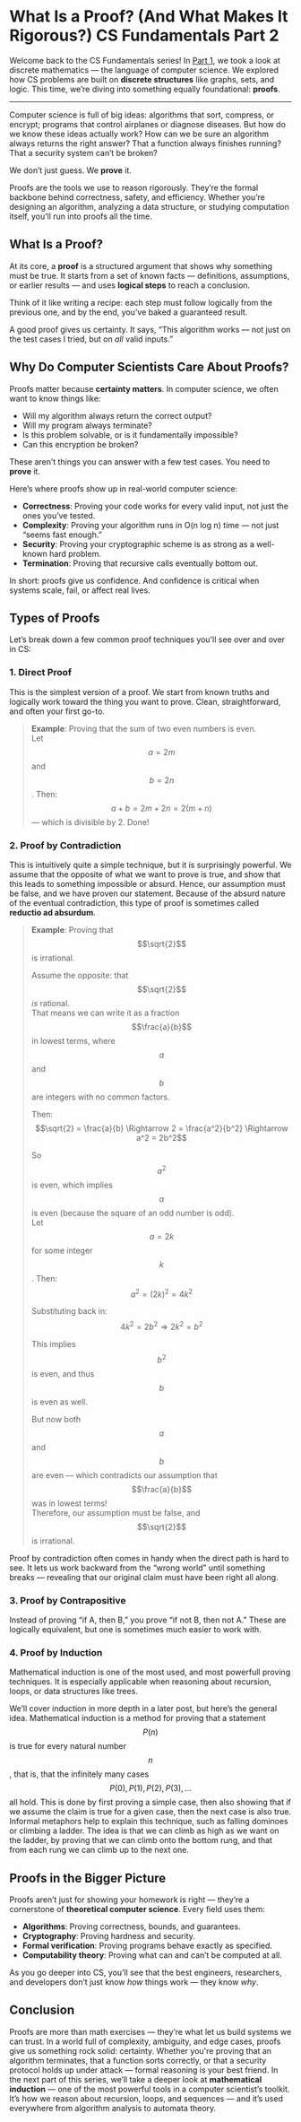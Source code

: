 # What Is a Proof? (And What Makes It Rigorous?) CS Fundamentals Part 2

Welcome back to the CS Fundamentals series! In [Part 1](2025-04-07-what-is-discrete-math.md), we took a look at discrete mathematics — the language of computer science. We explored how CS problems are built on **discrete structures** like graphs, sets, and logic. This time, we’re diving into something equally foundational: **proofs**.

---

Computer science is full of big ideas: algorithms that sort, compress, or encrypt; programs that control airplanes or diagnose diseases. But how do we know these ideas actually work? How can we be sure an algorithm always returns the right answer? That a function always finishes running? That a security system can’t be broken?

We don’t just guess. We **prove** it.

Proofs are the tools we use to reason rigorously. They’re the formal backbone behind correctness, safety, and efficiency. Whether you’re designing an algorithm, analyzing a data structure, or studying computation itself, you’ll run into proofs all the time.

## What Is a Proof?

At its core, a **proof** is a structured argument that shows why something must be true. It starts from a set of known facts — definitions, assumptions, or earlier results — and uses **logical steps** to reach a conclusion.

Think of it like writing a recipe: each step must follow logically from the previous one, and by the end, you’ve baked a guaranteed result.

A good proof gives us certainty. It says, “This algorithm works — not just on the test cases I tried, but on *all* valid inputs.”

## Why Do Computer Scientists Care About Proofs?

Proofs matter because **certainty matters**. In computer science, we often want to know things like:

- Will my algorithm always return the correct output?
- Will my program always terminate?
- Is this problem solvable, or is it fundamentally impossible?
- Can this encryption be broken?

These aren’t things you can answer with a few test cases. You need to **prove** it.

Here’s where proofs show up in real-world computer science:

- **Correctness**: Proving your code works for every valid input, not just the ones you’ve tested.
- **Complexity**: Proving your algorithm runs in O(n log n) time — not just “seems fast enough.”
- **Security**: Proving your cryptographic scheme is as strong as a well-known hard problem.
- **Termination**: Proving that recursive calls eventually bottom out.

In short: proofs give us confidence. And confidence is critical when systems scale, fail, or affect real lives.

## Types of Proofs

Let’s break down a few common proof techniques you'll see over and over in CS:

### 1. **Direct Proof**
This is the simplest version of a proof. We start from known truths and logically work toward the thing you want to prove. Clean, straightforward, and often your first go-to.

> **Example**: Proving that the sum of two even numbers is even.  
> Let $$a = 2m$$ and $$b = 2n$$. Then:  
> $$a + b = 2m + 2n = 2(m + n)$$ — which is divisible by 2. Done!

### 2. **Proof by Contradiction**
This is intuitively quite a simple technique, but it is surprisingly powerful. We assume that the opposite of what we want to prove is true, and show that this leads to something impossible or absurd. Hence, our assumption must be false, and we have proven our statement. Because of the absurd nature of the eventual contradiction, this type of proof is sometimes called **reductio ad absurdum**.

> **Example**: Proving that $$\sqrt{2}$$ is irrational.  
> 
> Assume the opposite: that $$\sqrt{2}$$ *is* rational.  
> That means we can write it as a fraction $$\frac{a}{b}$$ in lowest terms, where $$a$$ and $$b$$ are integers with no common factors.  
> 
> Then:
> $$\sqrt{2} = \frac{a}{b} \Rightarrow 2 = \frac{a^2}{b^2} \Rightarrow a^2 = 2b^2$$
>
> So $$a^2$$ is even, which implies $$a$$ is even (because the square of an odd number is odd).  
> Let $$a = 2k$$ for some integer $$k$$. Then:
> $$a^2 = (2k)^2 = 4k^2$$
>
> Substituting back in:
> $$4k^2 = 2b^2 \Rightarrow 2k^2 = b^2$$
>
> This implies $$b^2$$ is even, and thus $$b$$ is even as well.  
> 
> But now both $$a$$ and $$b$$ are even — which contradicts our assumption that $$\frac{a}{b}$$ was in lowest terms!  
> Therefore, our assumption must be false, and $$\sqrt{2}$$ is irrational.

Proof by contradiction often comes in handy when the direct path is hard to see. It lets us work backward from the “wrong world” until something breaks — revealing that our original claim must have been right all along.

### 3. **Proof by Contrapositive**
Instead of proving “if A, then B,” you prove “if not B, then not A.” These are logically equivalent, but one is sometimes much easier to work with.

### 4. **Proof by Induction**
Mathematical induction is one of the most used, and most powerfull proving techniques. It is especially applicable when reasoning about recursion, loops, or data structures like trees.

We’ll cover induction in more depth in a later post, but here’s the general idea. Mathematical induction is a method for proving that a statement $$P(n)$$ is true for every natural number $$n$$, that is, that the infinitely many cases $$P(0),P(1),P(2),P(3),...$$ all hold. This is done by first proving a simple case, then also showing that if we assume the claim is true for a given case, then the next case is also true. Informal metaphors help to explain this technique, such as falling dominoes or climbing a ladder. The idea is that we can climb as high as we want on the ladder, by proving that we can climb onto the bottom rung, and that from each rung we can climb up to the next one.

## Proofs in the Bigger Picture

Proofs aren’t just for showing your homework is right — they’re a cornerstone of **theoretical computer science**. Every field uses them:

- **Algorithms**: Proving correctness, bounds, and guarantees.
- **Cryptography**: Proving hardness and security.
- **Formal verification**: Proving programs behave exactly as specified.
- **Computability theory**: Proving what can and can’t be computed at all.

As you go deeper into CS, you’ll see that the best engineers, researchers, and developers don’t just know *how* things work — they know *why*.

## Conclusion

Proofs are more than math exercises — they’re what let us build systems we can trust. In a world full of complexity, ambiguity, and edge cases, proofs give us something rock solid: certainty. Whether you're proving that an algorithm terminates, that a function sorts correctly, or that a security protocol holds up under attack — formal reasoning is your best friend. In the next part of this series, we’ll take a deeper look at **mathematical induction** — one of the most powerful tools in a computer scientist’s toolkit. It’s how we reason about recursion, loops, and sequences — and it’s used everywhere from algorithm analysis to automata theory.

